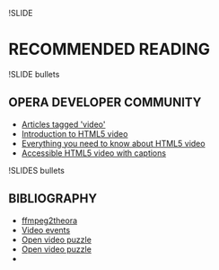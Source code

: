 !SLIDE
# RECOMMENDED READING

!SLIDE bullets
## OPERA DEVELOPER COMMUNITY

* [Articles tagged 'video'](http://dev.opera.com/articles/tags/video/)
* [Introduction to HTML5 video](http://dev.opera.com/articles/view/introduction-html5-video/)
* [Everything you need to know about HTML5 video](http://dev.opera.com/articles/view/everything-you-need-to-know-about-html5-video-and-audio/)
* [Accessible HTML5 video with captions](http://dev.opera.com/articles/view/accessible-html5-video-with-javascripted-captions/)

!SLIDES bullets
## BIBLIOGRAPHY

* [ffmpeg2theora](http://v2v.cc/~j/ffmpeg2theora/download.html)
* [Video events](http://www.w3.org/TR/html5/video.html#mediaevents)
* [Open video puzzle](http://ajaxian.com/archives/open-web-video-puzzle)
* [Open video puzzle](http://fczbrhackday.appspot.com/)
* 

